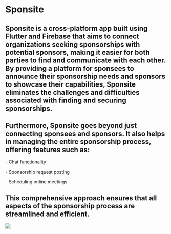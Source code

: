 # Sponsite
<h2>Sponsite is a cross-platform app built using Flutter and Firebase that aims to connect organizations seeking sponsorships with potential sponsors, making it easier for both parties to find and communicate with each other. By providing a platform for sponsees to announce their sponsorship needs and sponsors to showcase their capabilities, Sponsite eliminates the challenges and difficulties associated with finding and securing sponsorships.</h2>

<h2>Furthermore, Sponsite goes beyond just connecting sponsees and sponsors. It also helps in managing the entire sponsorship process, offering features such as:</h2>
  <p>- Chat functionality</p>
  <p>- Sponsorship request posting</p>
  <P>- Scheduling online meetings</P>  
  <H2>This comprehensive approach ensures that all aspects of the sponsorship process are streamlined and efficient.</H2>
<img src="https://github.com/RemaAlorine/Sponsite/assets/114349246/1a218fad-284c-4758-8240-5129789bcb45"/>
